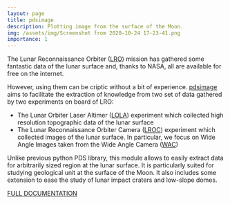 ```yaml
---
layout: page
title: pdsimage
description: Plotting image from the surface of the Moon.
img: /assets/img/Screenshot from 2020-10-24 17-23-41.png
importance: 1
---
```


The Lunar Reconnaissance Orbiter ([LRO](https://github.com/cthorey/pdsimage)) mission has gathered some fantastic data of the lunar surface and, thanks to NASA, all are available for free on the internet.

However, using them can be criptic without a bit of experience. [pdsimage](https://pdsimage.readthedocs.io/en/master/index.html) aims to facilitate the extraction of knowledge from two set of data gathered by two experiments on board of LRO:

- The Lunar Orbiter Laser Altimer ([LOLA](http://lunar.gsfc.nasa.gov/lola/)) experiment which collected high resolution topographic data of the lunar surface 
- The Lunar Reconnaissance Orbiter Camera ([LROC](http://lroc.sese.asu.edu/about)) experiment which collected images of the lunar surface. In particular, we focus on Wide Angle Images taken from the Wide Angle Camera ([WAC](http://lroc.sese.asu.edu/images))

Unlike previous python PDS library, this module allows to easily extract data for arbitrarily sized region at the lunar surface. It is particularly suited for studying geological unit at the surface
of the Moon. It also includes some extension to ease the study of lunar impact craters and low-slope domes.

[FULL DOCUMENTATION](http://pdsimage.readthedocs.org/)
